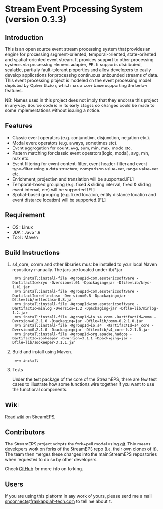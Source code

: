 Stream Event Processing System (version 0.3.3)
================================================
Introduction 
-----------------------
This is an open source event stream processing system that provides an engine for processing segment-oriented, temporal-oriented, state-oriented and spatial-oriented event stream.
It provides support to other processing systems via processing element adapter, PE. It supports distributed, scalable, partially fault-tolerant properties and allow developers to easily 
develop applications for processing continuous unbounded streams of data. This event processing project is modeled on the event processing model depicted by Opher Etzion, which has a core base supporting the below features.

NB: Names used in this project does not imply that they endorse this project in anyway. Source code is in its early stages so changes could be made to some implementations without issuing a notice.

Features
--------------------------
* Classic event operators (e.g. conjunction, disjunction, negation etc.).
* Modal event operators (e.g. always, sometimes etc).
* Event aggregation for count, avg, sum, min, max, mode etc.
* Pattern matching for classic event operators(logic, modal), avg, min, max etc.
* Event filtering for event content-filter, event header-filter and event type-filter using a data structure; comparison value-set, range value-set etc.
* Enrichment, projection and translation will be supported.[FL]
* Temporal-based grouping (e.g. fixed & sliding interval, fixed & sliding event interval, etc) will be supported.[FL]
* Spatial-based grouping (e.g. fixed location, entity distance location and event distance location) will be supported.[FL]

Requirement
---------------------------

 * OS : Linux
 * JDK : Java 1.6
 * Tool : Maven

Build Instructions 
---------------------------

1. s4_core, comm and other libraries must be installed to your local Maven repository manually. 
 The jars are located under lib/*.jar 

        mvn install:install-file -DgroupId=com.esotericsoftware -DartifactId=kryo -Dversion=1.01 -Dpackaging=jar -Dfile=lib/kryo-1.01.jar
        mvn install:install-file -DgroupId=com.esotericsoftware -DartifactId=reflectasm -Dversion=0.8 -Dpackaging=jar -Dfile=lib/reflectasm-0.8.jar
        mvn install:install-file -DgroupId=com.esotericsoftware -DartifactId=minlog -Dversion=1.2 -Dpackaging=jar -Dfile=lib/minlog-1.2.jar          
        mvn install:install-file -DgroupId=io.s4.comm -DartifactId=comm -Dversion=0.2.1.0 -Dpackaging=jar -Dfile=lib/comm-0.2.1.0.jar          
        mvn install:install-file -DgroupId=io.s4  -DartifactId=s4_core -Dversion=0.2.1.0 -Dpackaging=jar -Dfile=lib/s4_core-0.2.1.0.jar        
        mvn install:install-file -DgroupId=org.apache.hadoop -DartifactId=zookeeper -Dversion=3.1.1 -Dpackaging=jar -Dfile=lib/zookeeper-3.1.1.jar                       

2. Build and install using Maven.

        mvn install

3. Tests
         
    Under the test package of the core of the StreamEPS, there are few test cases to illustrate how some functions wire together 
    if you want to use the functional components.
	
Wiki
--------------------
Read [wiki](https://github.com/fanhubgt/StreamEPS/wiki) on StreamEPS.

Contributors
--------------------------
The StreamEPS project adopts the fork+pull model using [git](http://git-scm.com/). This means developers work on forks of the StreamEPS repo (i.e. their own clones of it). 
The team then merges these changes into the main StreamEPS repositories when requested to do so by other developers.

Check [GitHub](http://help.github.com/forking/) for more info on forking.

Users
----------------------
If you are using this platform in any work of yours, please send me a mail snconnect@frankappiah-tech.com to tell me about it.